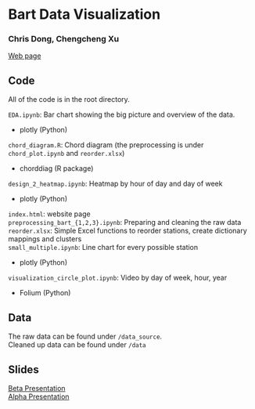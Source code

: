 # Bart Data Visualization

### Chris Dong, Chengcheng Xu

[Web page](https://dongchris.github.io/bart-data-visualization/)

## Code

All of the code is in the root directory. 

`EDA.ipynb`: Bar chart showing the big picture and overview of the data.    
- plotly (Python)

`chord_diagram.R`: Chord diagram (the preprocessing is under `chord_plot.ipynb` and `reorder.xlsx`)    
- chorddiag (R package)    

`design_2_heatmap.ipynb`: Heatmap by hour of day and day of week    
- plotly (Python)   

`index.html`: website page    
`preprocessing_bart_{1,2,3}.ipynb`: Preparing and cleaning the raw data    
`reorder.xlsx`: Simple Excel functions to reorder stations, create dictionary mappings and clusters    
`small_multiple.ipynb`: Line chart for every possible station     
- plotly (Python)     

`visualization_circle_plot.ipynb`: Video by day of week, hour, year     
- Folium (Python)    

## Data

The raw data can be found under `/data_source`.     
Cleaned up data can be found under `/data`

## Slides

[Beta Presentation](https://github.com/dongchris/bart-data-visualization/blob/master/slides/Bart_4_26_Alpha.pdf)     
[Alpha Presentation](https://github.com/dongchris/bart-data-visualization/blob/master/slides/Bart_5_18_Beta.pdf)
